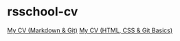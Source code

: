 # rsschool-cv
[My CV (Markdown & Git)](https://oxana988.github.io/rsschool-cv/cv)
[My CV (HTML, CSS & Git Basics)](https://oxana988-rss-cv-html-css-git.netlify.app/)
